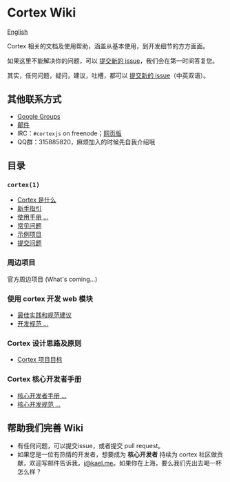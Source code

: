 # Cortex Wiki

[English](./README.md)

Cortex 相关的文档及使用帮助，涵盖从基本使用，到开发细节的方方面面。

如果这里不能解决你的问题，可以 [提交新的 issue](https://github.com/cortexjs/cortex/issues/new)，我们会在第一时间答复您。

其实，任何问题，疑问，建议，吐槽，都可以 [提交新的 issue](https://github.com/cortexjs/cortex/issues/new)（中英双语）。

## 其他联系方式

- [Google Groups](https://groups.google.com/group/cortexjs)
- [邮件](cortexjs@googlegroups.com)
- IRC：`#cortexjs` on freenode；[网页版](http://webchat.freenode.net/?channels=cortexjs)
- QQ群：315885820，麻烦加入的时候先自我介绍哦

## 目录

### `cortex(1)`

- [Cortex 是什么](https://github.com/cortexjs/cortex/blob/master/README.zh-CN.md)
- [新手指引](./zh-CN/cortex/getting-started.md)
- [使用手册 ...](./zh-CN/instructions/)
- [常见问题](./zh-CN/instructions/faq.md)
- [示例项目](https://github.com/cortexjs/samples)
- [提交问题](https://github.com/cortexjs/cortex/issues/new)

### 周边项目

官方周边项目 (What's coming...)


### 使用 cortex 开发 web 模块

- [最佳实践和规范建议](./zh-CN/create-web-packages/best-practices.md)
- [开发规范 ...](./zh-CN/dev-standards/)


### Cortex 设计思路及原则

- [Cortex 项目目标](./zh-CN/design-principle/project-goals.md)

### Cortex 核心开发者手册

- [核心开发者手册 ...](./zh-CN/developers/)
- [核心开发规范 ...](https://github.com/cortexjs/dev-standards/zh-CN)


## 帮助我们完善 Wiki

- 有任何问题，可以提交issue，或者提交 pull request。
- 如果您是一位有热情的开发者，想要成为 **核心开发者** 持续为 cortex 社区做贡献，欢迎写邮件告诉我，[i@kael.me](mailto:i@kael.me)。如果你在上海，要么我们先出去喝一杯怎么样？
